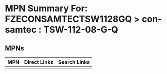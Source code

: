 



# MPN Summary For: FZECONSAMTECTSW1128GQ > con-samtec : TSW-112-08-G-Q

## MPNs
  

|MPN|Direct Links|Search Links|
| :--- | :--- | :--- |
||||
